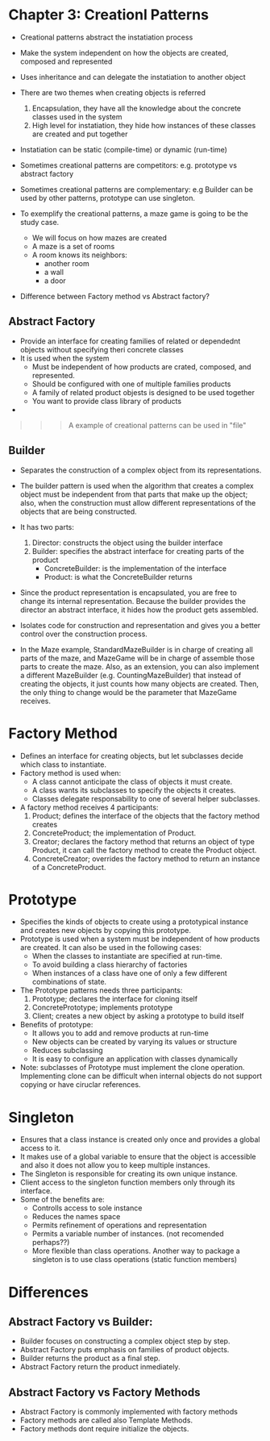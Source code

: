 Chapter 3: Creationl Patterns
=============================
- Creational patterns abstract the instatiation process
- Make the system independent on how the objects are created, composed and represented
- Uses inheritance and can delegate the instatiation to another object
- There are two themes when creating objects is referred
    1. Encapsulation, they have all the knowledge about the concrete classes used in the system
    2. High level for instatiation, they hide how instances of these classes are created and put together
- Instatiation can be static (compile-time) or dynamic (run-time)
- Sometimes creational patterns are competitors: e.g. prototype vs abstract factory
- Sometimes creational patterns are complementary: e.g Builder can be used by other patterns, prototype can use singleton.
- To exemplify the creational patterns, a maze game is going to be the study case. 
    - We will focus on how mazes are created
    - A maze is a set of rooms
    - A room knows its neighbors: 
        - another room
        - a wall
        - a door

- Difference between Factory method vs Abstract factory?

Abstract Factory
----------------
- Provide an interface for creating families of related or dependednt objects without specifying theri concrete classes
- It is used when the system 
    - Must be independent of how products are crated, composed, and represented.
    - Should be configured with one of multiple families products
    - A family of related product objests is designed to be used together
    - You want to provide  class library of products
- 

>>> A example of creational patterns can be used in "file"

Builder
-------
- Separates the construction of a complex object from its representations.
- The builder pattern is used when the algorithm that creates a complex object must be independent from that parts that make up the object; also, when the construction must allow different representations of the objects that are being constructed.
- It has two parts:
	1) Director: constructs the object using the builder interface
	2) Builder: specifies the abstract interface for creating parts of the product
		- ConcreteBuilder: is the implementation of the interface
		- Product: is what the ConcreteBuilder returns

- Since the product representation is encapsulated, you are free to change its internal representation. Because the builder provides the director an abstract interface, it hides how the product gets assembled.
- Isolates code for construction and representation and gives you a better control over the construction process.
- In the Maze example, StandardMazeBuilder is in charge of creating all parts of the maze, and MazeGame will be in charge of assemble those parts to create the maze. Also, as an extension, you can also implement a different MazeBuilder (e.g. CountingMazeBuilder) that instead of creating the objects, it just counts how many objects are created. Then, the only thing to change would be the parameter that MazeGame receives.

Factory Method
==============
- Defines an interface for creating objects, but let subclasses decide which class to instantiate.
- Factory method is used when:
    - A class cannot anticipate the class of objects it must create.
    - A class wants its subclasses to specify the objects it creates.
    - Classes delegate responsability to one of several helper subclasses.
- A factory method receives 4 participants:
    1) Product; defines the interface of the objects that the factory method creates
    2) ConcreteProduct; the implementation of Product.
    3) Creator; declares the factory method that returns an object of type Product, it can call the factory method to create the Product object.
    4) ConcreteCreator; overrides the factory method to return an instance of a ConcreteProduct.

Prototype
=========
- Specifies the kinds of objects to create using a prototypical instance and creates new objects by copying this prototype.
- Prototype is used when a system must be independent of how products are created. It can also be used in the following cases:
    - When the classes to instantiate are specified at run-time.
    - To avoid building a class hierarchy of factories
    - When instances of a class have one of only a few different combinations of state.
- The Prototype patterns needs three participants:
    1. Prototype; declares the interface for cloning itself
    2. ConcretePrototype; implements prototype
    3. Client; creates a new object by asking a prototype to build itself
- Benefits of prototype:
    - It allows you to add and remove products at run-time
    - New objects can be created by varying its values or structure
    - Reduces subclassing
    - It is easy to configure an application with classes dynamically
- Note: subclasses of Prototype must implement the clone operation. Implementing clone can be difficult when internal objects do not support copying or have ciruclar references.


Singleton
=========
- Ensures that a class instance is created only once and provides a global access to it.
- It makes use of a global variable to ensure that the object is accessible and also it does not allow you to keep multiple instances.
- The Singleton is responsible for creating its own unique instance.
- Client access to the singleton function members only through its interface.
- Some of the benefits are:
    - Controlls access to sole instance
    - Reduces the names space
    - Permits refinement of operations and representation
    - Permits a variable number of instances. (not recomended perhaps??)
    - More flexible than class operations. Another way to package a singleton is to use class operations (static function members)

Differences
===========
Abstract Factory vs Builder:
----------------------------
- Builder focuses on constructing a complex object step by step.
- Abstract Factory puts emphasis on families of product objects.
- Builder returns the product as a final step.
- Abstract Factory return the product inmediately.

Abstract Factory vs Factory Methods
-----------------------------------
- Abstract Factory is commonly implemented with factory methods
- Factory methods are called also Template Methods.
- Factory methods dont require initialize the objects.


